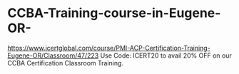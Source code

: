 # CCBA-Training-course-in-Eugene-OR-
https://www.icertglobal.com/course/PMI-ACP-Certification-Training-Eugene-OR/Classroom/47/223    Use Code: ICERT20 to avail 20% OFF on our CCBA Certification Classroom Training.
